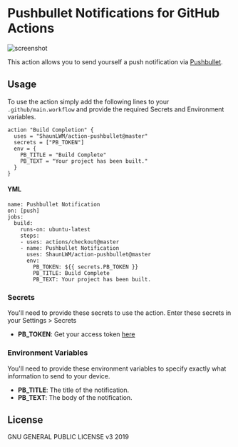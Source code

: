 # Pushbullet Notifications for GitHub Actions

![screenshot](screenshot.png)

This action allows you to send yourself a push notification via [Pushbullet](https://www.pushbullet.com/).

## Usage

To use the action simply add the following lines to your `.github/main.workflow` and provide the required Secrets and Environment variables.

```
action "Build Completion" {
  uses = "ShaunLWM/action-pushbullet@master"
  secrets = ["PB_TOKEN"]
  env = {
    PB_TITLE = "Build Complete"
    PB_TEXT = "Your project has been built."
  }
}
```

#### YML
```
name: Pushbullet Notification
on: [push]
jobs:
  build:
    runs-on: ubuntu-latest
    steps:
    - uses: actions/checkout@master
    - name: Pushbullet Notification
      uses: ShaunLWM/action-pushbullet@master
      env:
        PB_TOKEN: ${{ secrets.PB_TOKEN }}
        PB_TITLE: Build Complete
        PB_TEXT: Your project has been built.
```

### Secrets

You'll need to provide these secrets to use the action. Enter these secrets in your Settings > Secrets

* **PB_TOKEN**: Get your access token [here](https://www.pushbullet.com/#settings/account)

### Environment Variables

You'll need to provide these environment variables to specify exactly what information to send to your device.

* **PB_TITLE**: The title of the notification.
* **PB_TEXT**: The body of the notification.

## License

GNU GENERAL PUBLIC LICENSE v3 2019
